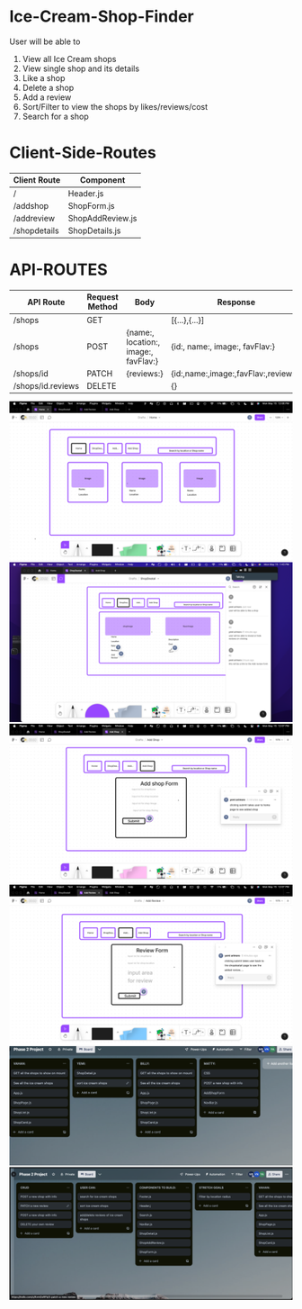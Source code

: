 # Ice-Cream-Shop-Finder

User will be able to 
1. View all Ice Cream shops
2. View single shop and its details
3. Like a shop
4. Delete a shop
6. Add a review
7. Sort/Filter to view the shops by likes/reviews/cost
8. Search for a shop

# Client-Side-Routes
| Client Route | Component        |
|--------------|------------------|
| /            | Header.js        |
| /addshop     | ShopForm.js      |
| /addreview   | ShopAddReview.js |
| /shopdetails | ShopDetails.js   |


# API-ROUTES

| API Route         | Request Method | Body                                 | Response                             |
|-------------------|----------------|--------------------------------------|--------------------------------------|
| /shops            | GET            |                                      | [{...},{...}]                        |
| /shops            | POST           | {name:, location:, image:, favFlav:} | {id:, name:, image:, favFlav:}       |
| /shops/id         | PATCH          | {reviews:}                           | {id:,name:,image:,favFlav:,reviews:} |
| /shops/id.reviews | DELETE         |                                      | {}                                   |

<img src="./public/Home.png" alt="Home">
<img src="./public/ShopDetail.png" alt="Shop Detail">
<img src="./public/AddShop.png" alt="Add Shop">
<img src="./public/AddReview.png" alt="Add Review">
<img src="./public/trello1.png" alt="trello board">
<img src="./public/trello2.png" alt="trello">